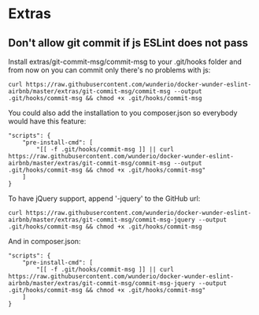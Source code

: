 Extras
======

Don't allow git commit if js ESLint does not pass
-------------------------------------------------

Install extras/git-commit-msg/commit-msg to your .git/hooks folder and from now on you can commit
only there's no problems with js:

    curl https://raw.githubusercontent.com/wunderio/docker-wunder-eslint-airbnb/master/extras/git-commit-msg/commit-msg --output .git/hooks/commit-msg && chmod +x .git/hooks/commit-msg

You could also add the installation to you composer.json so everybody would have this feature:

    "scripts": {
        "pre-install-cmd": [
            "[[ -f .git/hooks/commit-msg ]] || curl https://raw.githubusercontent.com/wunderio/docker-wunder-eslint-airbnb/master/extras/git-commit-msg/commit-msg --output .git/hooks/commit-msg && chmod +x .git/hooks/commit-msg"
        ]
    }

To have jQuery support, append '-jquery' to the GitHub url:

    curl https://raw.githubusercontent.com/wunderio/docker-wunder-eslint-airbnb/master/extras/git-commit-msg/commit-msg-jquery --output .git/hooks/commit-msg && chmod +x .git/hooks/commit-msg

And in composer.json:

    "scripts": {
        "pre-install-cmd": [
            "[[ -f .git/hooks/commit-msg ]] || curl https://raw.githubusercontent.com/wunderio/docker-wunder-eslint-airbnb/master/extras/git-commit-msg/commit-msg-jquery --output .git/hooks/commit-msg && chmod +x .git/hooks/commit-msg"
        ]
    }
